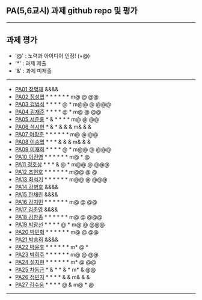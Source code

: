 ## PA(5,6교시) 과제 github repo 및 평가

---
## 과제 평가
- '@' : 노력과 아이디어 인정! (+@)
- '*' : 과제 제출 
- '&' : 과제 미제출 
---
- [PA01	장명재]() &&&&
- [PA02	정성엽](https://github.com/yuby7569/pa02a) * * * * * * m@ @ @@
- [PA03	김범석](https://github.com/ssgbeom1/pa03) * * * * @ * m@@ @ @@@
- [PA04	김재준](https://github.com/wowns969/PA04) * * * * @ * m@ @ @@
- [PA05	서준용](https://github.com/joi0804/PA05A) * & * * * * m@ @ @@
- [PA06	석시현](https://github.com/1122axax/pa06) * & * & & & m& & &
- [PA07	여창준](http://github.com/dpfpsel0622/pa07) * * * * * * m@ @ @@
- [PA08	이승엽](https://github.com/lddor7/PA08) * * * & & & m& & &
- [PA09	이재희](https://github.com/ANA0517/PA09) * * * * @ * m@@ @ @@@
- [PA10	이진영](http://github.com/dlwlsdud7/PA10) * * * * * * m@ * @
- [PA11	정호상](https://github.com/goaldeer/pa11) * * * & @ * m@@ @ @@@
- [PA12	조현호](https://github.com/whgusgh59/PA12) * * * * * * m@@ @ @
- [PA13	최석기](https://github.com/tjrrl0904/PA13) * * * * * * m@@ @ @@@
- [PA14	강병호]() &&&&
- [PA15	한채린]() &&&&
- [PA16	강지민](https://github.com/rkdwlals37/PA16) * * * * * * m@ @ @@
- [PA17	김준영]() &&&&
- [PA18	김찬종](https://github.com/chan8798/PA18) * * * * * * m@ @ @@@
- [PA19	박광선](https://github.com/pkjoee21/PA19) * * * * @ * m@ @ @@@
- [PA20	박민혁](https://github.com/minhyeokpark/PA20) * * * * * * m@ @ @@
- [PA21	박승희]() &&&&
- [PA22	박윤후](https://github.com/qkrdbsgn12/pa22) * * * * * * m* @ *
- [PA23	박희주](https://github.com/suyangegrong/PA23) * * * * * * m@ @ @@
- [PA24	설지현](https://github.com/kyovy6648/pa24) * * * * * * m* @ @@
- [PA25	차동근](https://github.com/chadg0502/PA25) * & * * & * m* & @@
- [PA26	정민지](https://github.com/26pizza/PA26) * * * * & & m& & &
- [PA27 김수웅](https://github.com/rlatndnd9804/PA27) * * * * @ & m@ * @
---


